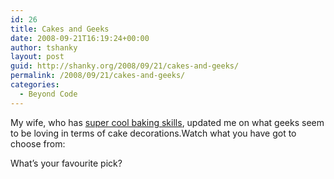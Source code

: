 ```yaml
---
id: 26
title: Cakes and Geeks
date: 2008-09-21T16:19:24+00:00
author: tshanky
layout: post
guid: http://shanky.org/2008/09/21/cakes-and-geeks/
permalink: /2008/09/21/cakes-and-geeks/
categories:
  - Beyond Code
---
```

My wife, who has <a href="http://www.cultureslice.com" title="CultureSlice" target="_blank">super cool baking skills</a>, updated me on what geeks seem to be loving in terms of cake decorations.Watch what you have got to choose from: 

What&#8217;s your favourite pick?